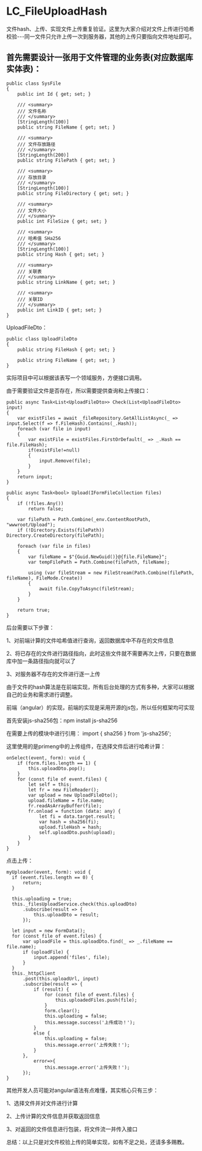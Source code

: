 # LC_FileUploadHash
文件hash、上传、实现文件上传重复验证。这里为大家介绍对文件上传进行哈希校验---同一文件只允许上传一次到服务器，其他的上传只要指向文件地址即可。

## 首先需要设计一张用于文件管理的业务表(对应数据库实体表)：
```
public class SysFile
{
    public int Id { get; set; }
 
    /// <summary>
    /// 文件名称
    /// </summary>
    [StringLength(100)]
    public string FileName { get; set; }
 
    /// <summary>
    /// 文件存放路径
    /// </summary>
    [StringLength(200)]
    public string FilePath { get; set; }
 
    /// <summary>
    /// 存放目录
    /// </summary>
    [StringLength(100)]
    public string FileDirectory { get; set; }
 
    /// <summary>
    /// 文件大小
    /// </summary>
    public int FileSize { get; set; }
 
    /// <summary>
    /// 哈希值 SHa256
    /// </summary>
    [StringLength(100)]
    public string Hash { get; set; }
 
    /// <summary>
    /// 关联表
    /// </summary>
    public string LinkName { get; set; }
 
    /// <summary>
    /// 关联ID
    /// </summary>
    public int LinkID { get; set; }
}
```
UploadFileDto：
```
public class UploadFileDto
{
    public string FileHash { get; set; }

    public string FileName { get; set; }
}
```
实际项目中可以根据该表写一个领域服务，方便接口调用。

由于需要验证文件是否存在，所以需要提供查询和上传接口：
```
public async Task<List<UploadFileDto>> Check(List<UploadFileDto> input)
{
    var existFiles = await _fileRepository.GetAllListAsync(_ => input.Select(f => f.FileHash).Contains(_.Hash));
    foreach (var file in input)
    {
        var existFile = existFiles.FirstOrDefault(_ => _.Hash == file.FileHash);
        if(existFile!=null)
        {
            input.Remove(file);
        }
    }
    return input;
}

public async Task<bool> Upload(IFormFileCollection files)
{
    if (!files.Any())
        return false;

    var filePath = Path.Combine(_env.ContentRootPath, "wwwroot/Upload");
    if (!Directory.Exists(filePath)) Directory.CreateDirectory(filePath);

    foreach (var file in files)
    {
        var fileName = $"{Guid.NewGuid()}@{file.FileName}";
        var tempFilePath = Path.Combine(filePath, fileName);

        using (var fileStream = new FileStream(Path.Combine(filePath, fileName), FileMode.Create))
        {
            await file.CopyToAsync(fileStream);
        }
    }

    return true;
}
```
后台需要以下步骤：

1、对前端计算的文件哈希值进行查询，返回数据库中不存在的文件信息

2、将已存在的文件进行路径指向，此时这些文件就不需要再次上传，只要在数据库中加一条路径指向就可以了

3、对服务器不存在的文件进行逐一上传

由于文件的hash算法是在前端实现，所有后台处理的方式有多种，大家可以根据自己的业务和需求进行调整。

前端（angular）的实现，前端的实现是采用开源的js包，所以任何框架均可实现

首先安装js-sha256包：npm install js-sha256

在需要上传的模块中进行引用：  import { sha256 } from 'js-sha256';

这里使用的是primeng中的上传组件，在选择文件后进行哈希计算：
```
onSelect(event, form): void {
    if (form.files.length == 1) {
        this.uploadDto.pop();
    }
    for (const file of event.files) {
        let self = this;
        let fr = new FileReader();
        var upload = new UploadFileDto();
        upload.fileName = file.name;
        fr.readAsArrayBuffer(file);
        fr.onload = function (data: any) {
            let fi = data.target.result;
            var hash = sha256(fi);
            upload.fileHash = hash;
            self.uploadDto.push(upload);
        }
    }
}
```
点击上传：
```
myUploader(event, form): void {
  if (event.files.length == 0) {
      return;
  }

  this.uploading = true;
  this._filesUploadService.check(this.uploadDto)
      .subscribe(result => {
          this.uploadDto = result;
      });

  let input = new FormData();
  for (const file of event.files) {
      var uploadFile = this.uploadDto.find(_ => _.fileName == file.name);
      if (uploadFile) {
          input.append('files', file);
      }
  }
  this._httpClient
      .post(this.uploadUrl, input)
      .subscribe(result => {
          if (result) {
              for (const file of event.files) {
                  this.uploadedFiles.push(file);
              }
              form.clear();
              this.uploading = false;
              this.message.success('上传成功！');
          }
          else {
              this.uploading = false;
              this.message.error('上传失败！');
          }
      },
          error=>{
              this.message.error('上传失败！');
      });
}
```
其他开发人员可能对angular语法有点难懂，其实核心只有三步：

1、选择文件并对文件进行计算

2、上传计算的文件信息并获取返回信息

3、对返回的文件信息进行包装，将文件流一并传入接口


总结：以上只是对文件校验上传的简单实现，如有不足之处，还请多多赐教。
